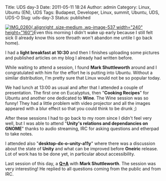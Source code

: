 Title: UDS day-3
Date: 2011-05-11 18:24
Author: admin
Category: Linux, Ubuntu (EN), UDS
Tags: Budapest, Developer, Linux, summit, Ubuntu, UDS, UDS-O
Slug: uds-day-3
Status: published

[![](http://www.andreagrandi.it/wp-content/uploads/2011/05/IMG_0260-300x200.jpg "IMG_0260"){.alignright
.size-medium .wp-image-537 width="240"
height="160"}](http://www.andreagrandi.it/wp-content/uploads/2011/05/IMG_0260.jpg)Even
this morning I didn't wake up early because I still felt sick (I already
know this sore throath won't abandon me untile I go back home).

I had a **light breakfast at 10:30** and then I finishes uploading some
pictures and published articles on my blog I already had written before.

While waiting to attend a session, I found **Mark Shuttleworth** around
and I congratulated with him for the effort he is putting into Ubuntu.
Without a similar distribution, I'm pretty sure that Linux would not be
so popular today.

We had lunch at 13:00 as usual and after that I attended a couple of
presentation. The first one on Eucalyptus, then "**Cooking Recipes**"
for Ubuntu and another one dedicated to **Wine**. The Wine session was
so funny! They had a little problem with video projector and all the
images appeared with a blur effect so that you could think to be drunk
;)

After these sessions I had to go back to my room since I didn't feel
very well, but I was able to attend "**Unity's relations and
dependancies on GNOME**" thanks to audio streaming, IRC for asking
questions and etherpad to take notes.

I attended also "**desktop-dx-o-unity-a11y**" where there was a
discussion about the state of **Unity** and what can be improved before
**Oneiric** release. Lot of work has to be done yet, in particular about
accessibility.

Last session of this day, a
**[Q+A](http://summit.ubuntu.com/uds-o/meeting/other-o-sabdfl-community-qa/)**
with **Mark Shuttleworth**. The session was very interesting! He replied
to all questions coming from the public and from IRC.
